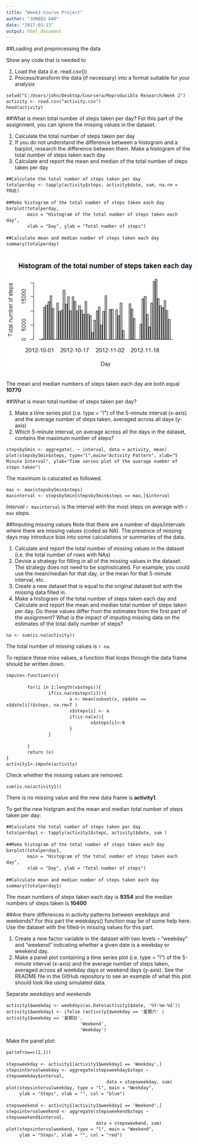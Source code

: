 ```yaml
---
title: "Week2-Course Project"
author: "JUNQIU GAO"
date: "2017-03-13"
output: html_document
---
```

##Loading and preprocessing the data

Show any code that is needed to  
1. Load the data (i.e. read.csv())  
2. Process/transform the data (if necessary) into a format suitable for your analysis  

```{r}
setwd("C:/Users/john/Desktop/Coursera/Reproducible Research/Week 2")
activity <- read.csv("activity.csv")
head(activity)
```

##What is mean total number of steps taken per day?
For this part of the assignment, you can ignore the missing values in the dataset.  

1. Calculate the total number of steps taken per day  
2. If you do not understand the difference between a histogram and a barplot, research the difference between them. Make a histogram of the total number of steps taken each day  
3. Calculate and report the mean and median of the total number of steps taken per day

```{r}
##Calculate the total number of steps taken per day
totalperday <- tapply(activity$steps, activity$date, sum, na.rm = TRUE)

##Make histogram of the total number of steps taken each day
barplot(totalperday, 
        main = "Histogram of the total number of steps taken each day", 
        xlab = "Day", ylab = "Total number of steps")

##Calculate mean and median number of steps taken each day
summary(totalperday)
```
![image](https://github.com/junqiugao/RepData_PeerAssessment1/blob/master/P1.png )

The mean and median numbers of steps taken each day are both equal **10770**

##What is mean total number of steps taken per day?
1. Make a time series plot (i.e. type = "l") of the 5-minute interval (x-axis) and the average number of steps taken, averaged across all days (y-axis)  
2. Which 5-minute interval, on average across all the days in the dataset, contains the maximum number of steps?  


```{r}
stepsby5min <- aggregate(. ~ interval, data = activity, mean)
plot(stepsby5min$steps, type="l",main="Activity Pattern", xlab="5 Minute Interval", ylab="Time series plot of the average number of steps taken")
```


  The maximum is calucated as followed.  


```{r}
max <- max(stepsby5min$steps)
maxinterval <- stepsby5min[stepsby5min$steps == max,]$interval
```
 
*Interval* `r maxinterval` is the interval with the most steps on average with `r max` *steps*.

##Imputing missing values
Note that there are a number of days/intervals where there are missing values (coded as NA). The presence of missing days may introduce bias into some calculations or summaries of the data.  

1. Calculate and report the total number of missing values in the dataset (i.e. the total number of rows with NAs)  
2. Devise a strategy for filling in all of the missing values in the dataset. The strategy does not need to be sophisticated. For example, you could use the mean/median for that day, or the mean for that 5-minute interval, etc.  
3. Create a new dataset that is equal to the original dataset but with the missing data filled in.  
4. Make a histogram of the total number of steps taken each day and Calculate and report the mean and median total number of steps taken per day. Do these values differ from the estimates from the first part of the assignment? What is the impact of imputing missing data on the estimates of the total daily number of steps?  

```{r}
na <- sum(is.na(activity))

```

The total number of missing values is `r na`.    


To replace these miss values, a function that loops through the data frame should be written down.  

```{r}
impute<-function(x){
        
        for(i in 1:length(x$steps)){
                if(is.na(x$steps[i])){
                        a <- mean(subset(x, x$date == x$date[i])$steps, na.rm=T )
                        x$steps[i] <- a
                        if(is.na(a)){
                                x$steps[i]<-0
                        }
                }
                
        }
        return (x)
}
activity1<-impute(activity)
```

Check whether the missing values are removed.  

```{r}
sum(is.na(activity1))
```

There is no missing value and the new data frame is **activity1**.  


To get the new histgram and the mean and median total number of steps taken per day:  

```{r}
##Calculate the total number of steps taken per day
totalperday1 <- tapply(activity1$steps, activity1$date, sum )

##Make histogram of the total number of steps taken each day
barplot(totalperday1, 
        main = "Histogram of the total number of steps taken each day", 
        xlab = "Day", ylab = "Total number of steps")

##Calculate mean and median number of steps taken each day
summary(totalperday1)
```
The mean numbers of steps taken each day is **9354** and the median numbers of steps taken is **10400**  


##Are there differences in activity patterns between weekdays and weekends?
For this part the weekdays() function may be of some help here. Use the dataset with the filled-in missing values for this part.  

1. Create a new factor variable in the dataset with two levels – “weekday” and “weekend” indicating whether a given date is a weekday or weekend day.  
2. Make a panel plot containing a time series plot (i.e. type = "l") of the 5-minute interval (x-axis) and the average number of steps taken, averaged across all weekday days or weekend days (y-axis). See the README file in the GitHub repository to see an example of what this plot should look like using simulated data.  

Separate *weekdays* and *weekends*  

```{r}
activity1$weekday <- weekdays(as.Date(activity1$date, '%Y-%m-%d'))
activity1$weekday1 <- ifelse (activity1$weekday == '星期六' | activity1$weekday == '星期日',
                            'Weekend', 
                            'Weekday') 

```

Make the panel plot:  

```{r}
par(mfrow=c(2,1))

stepsweekday <- activity1[activity1$weekday1 == 'Weekday',]
stepsintervalweekday <- aggregate(stepsweekday$steps ~ stepsweekday$interval,
                                      data = stepsweekday, sum)
plot(stepsintervalweekday, type = "l", main = "Weekday",
     ylab = "Steps", xlab = "", col = "blue")

stepsweekend <- activity1[activity1$weekday1 == 'Weekend',]
stepsintervalweekend <- aggregate(stepsweekend$steps ~ stepsweekend$interval,
                                  data = stepsweekend, sum)
plot(stepsintervalweekend, type = "l", main = "Weekend",
     ylab = "Steps", xlab = "", col = "red")
```

